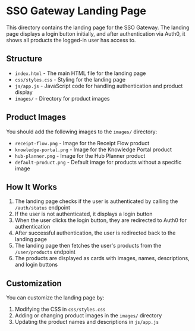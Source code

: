 # SSO Gateway Landing Page

This directory contains the landing page for the SSO Gateway. The landing page displays a login button initially, and after authentication via Auth0, it shows all products the logged-in user has access to.

## Structure

- `index.html` - The main HTML file for the landing page
- `css/styles.css` - Styling for the landing page
- `js/app.js` - JavaScript code for handling authentication and product display
- `images/` - Directory for product images

## Product Images

You should add the following images to the `images/` directory:

- `receipt-flow.png` - Image for the Receipt Flow product
- `knowledge-portal.png` - Image for the Knowledge Portal product
- `hub-planner.png` - Image for the Hub Planner product
- `default-product.png` - Default image for products without a specific image

## How It Works

1. The landing page checks if the user is authenticated by calling the `/auth/status` endpoint
2. If the user is not authenticated, it displays a login button
3. When the user clicks the login button, they are redirected to Auth0 for authentication
4. After successful authentication, the user is redirected back to the landing page
5. The landing page then fetches the user's products from the `/user/products` endpoint
6. The products are displayed as cards with images, names, descriptions, and login buttons

## Customization

You can customize the landing page by:

1. Modifying the CSS in `css/styles.css`
2. Adding or changing product images in the `images/` directory
3. Updating the product names and descriptions in `js/app.js`
